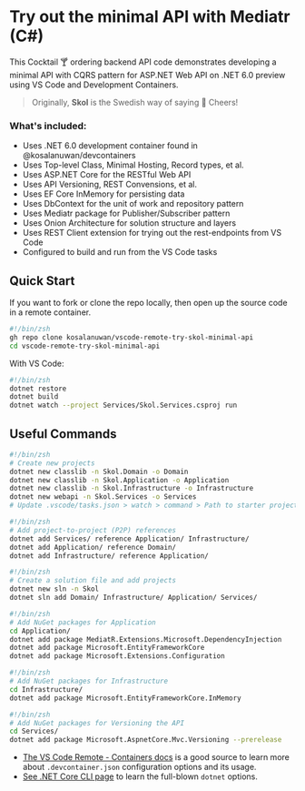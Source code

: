 # Try out the minimal API with Mediatr (C#)

This Cocktail :cocktail: ordering backend API code demonstrates developing a minimal API with CQRS pattern for ASP.NET Web API on .NET 6.0 preview using VS Code and Development Containers.

> Originally, **Skol** is the Swedish way of saying :beers: Cheers! 

### What's included:
- Uses .NET 6.0 development container found in @kosalanuwan/devcontainers
- Uses Top-level Class, Minimal Hosting, Record types, et al.
- Uses ASP.NET Core for the RESTful Web API
- Uses API Versioning, REST Convensions, et al.
- Uses EF Core InMemory for persisting data
- Uses DbContext for the unit of work and repository pattern
- Uses Mediatr package for Publisher/Subscriber pattern
- Uses Onion Architecture for solution structure and layers
- Uses REST Client extension for trying out the rest-endpoints from VS Code
- Configured to build and run from the VS Code tasks

## Quick Start
If you want to fork or clone the repo locally, then open up the source code in a remote container.

```zsh
#!/bin/zsh
gh repo clone kosalanuwan/vscode-remote-try-skol-minimal-api
cd vscode-remote-try-skol-minimal-api
```

With VS Code:
```zsh
#!/bin/zsh
dotnet restore
dotnet build
dotnet watch --project Services/Skol.Services.csproj run
```

## Useful Commands

```zsh
#!/bin/zsh
# Create new projects
dotnet new classlib -n Skol.Domain -o Domain
dotnet new classlib -n Skol.Application -o Application
dotnet new classlib -n Skol.Infrastructure -o Infrastructure
dotnet new webapi -n Skol.Services -o Services
# Update .vscode/tasks.json > watch > command > Path to starter project.
```

```zsh
#!/bin/zsh
# Add project-to-project (P2P) references
dotnet add Services/ reference Application/ Infrastructure/
dotnet add Application/ reference Domain/
dotnet add Infrastructure/ reference Application/
```

```zsh
#!/bin/zsh
# Create a solution file and add projects
dotnet new sln -n Skol
dotnet sln add Domain/ Infrastructure/ Application/ Services/
```

```zsh
#!/bin/zsh
# Add NuGet packages for Application
cd Application/
dotnet add package MediatR.Extensions.Microsoft.DependencyInjection
dotnet add package Microsoft.EntityFrameworkCore
dotnet add package Microsoft.Extensions.Configuration 
```

```bash
#!/bin/zsh
# Add NuGet packages for Infrastructure
cd Infrastructure/
dotnet add package Microsoft.EntityFrameworkCore.InMemory
```

```bash
#!/bin/zsh
# Add NuGet packages for Versioning the API
cd Services/
dotnet add package Microsoft.AspnetCore.Mvc.Versioning --prerelease
```

- [The VS Code Remote - Containers docs][vscode-remote-docs] is a good source to learn more about `.devcontainer.json` configuration options and its usage.
- [See .NET Core CLI page][dotnet-core-cli-docs] to learn the full-blown `dotnet` options.

[devcontainers-repo]: https://github.com/microsoft/vscode-dev-containers
[dotnet-sdk-docker-image]: https://hub.docker.com/_/microsoft-dotnet-sdk/
[azure-cli-docs]: https://docs.microsoft.com/en-us/cli/azure/get-started-with-azure-cli
[node-js-docs]: https://nodejs.dev/learn
[vscode-remote-docs]: https://code.visualstudio.com/docs/remote/containers
[dotnet-core-cli-docs]: https://docs.microsoft.com/en-us/dotnet/core/tools/
